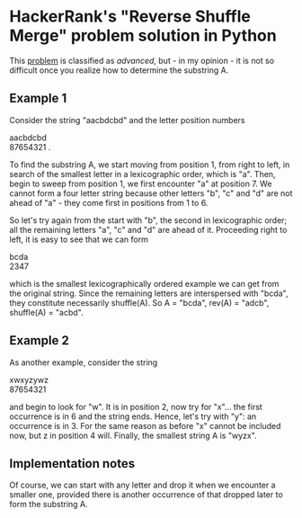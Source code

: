 # HackerRank's "Reverse Shuffle Merge" problem solution in Python

This [problem](https://www.hackerrank.com/challenges/reverse-shuffle-merge/problem) is classified as *advanced*, but - in my opinion - it is not so difficult once you realize how to determine the substring A. 

## Example 1
Consider the string "aacbdcbd" and the letter position numbers

aacbdcbd<br>
87654321 .

To find the substring A, we start moving from position 1, from right to left, in search of the smallest letter in a lexicographic order, which is "a". Then, begin to sweep from position 1, we first encounter "a" at position 7. We cannot form a four letter string because other letters "b", "c" and "d" are not ahead of "a" - they come first in positions from 1 to 6.

So let's try again from the start with "b", the second in lexicographic order; all the remaining letters "a", "c" and "d" are ahead of it. Proceeding right to left, it is easy to see that we can form 

bcda<br>
2347

which is the smallest lexicographically ordered example we can get from the original string. Since the remaining letters are interspersed with "bcda", they constitute necessarily shuffle(A).
So A = "bcda", rev(A) = "adcb", shuffle(A) = "acbd".

## Example 2
As another example, consider the string

xwxyzywz<br>
87654321

and begin to look for "w". It is in position 2, now try for "x"... the first occurrence is in 6 and the string ends. Hence, let's try with "y": an occurrence is in 3. For the same reason as before "x" cannot be included now, but z in position 4 will. Finally, the smallest string A is "wyzx".

## Implementation notes
Of course, we can start with any letter and drop it when we encounter a smaller one, provided there is another occurrence of that dropped later to form the substring A.

